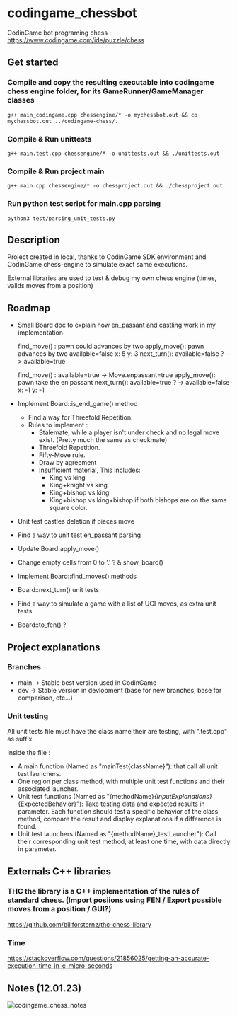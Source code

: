 # codingame_chessbot

CodinGame bot programing chess : https://www.codingame.com/ide/puzzle/chess

## Get started

### Compile and copy the resulting executable into codingame chess engine folder, for its GameRunner/GameManager classes
`g++ main_codingame.cpp chessengine/* -o mychessbot.out && cp mychessbot.out ../codingame-chess/.`

### Compile & Run unittests
`g++ main.test.cpp chessengine/* -o unittests.out && ./unittests.out`

### Compile & Run project main
`g++ main.cpp chessengine/* -o chessproject.out && ./chessproject.out`

### Run python test script for main.cpp parsing
`python3 test/parsing_unit_tests.py`

## Description

Project created in local, thanks to CodinGame SDK environment and CodinGame chess-engine to simulate exact same executions.

External libraries are used to test & debug my own chess engine (times, valids moves from a position)

## Roadmap

* Small Board doc to explain how en_passant and castling work in my implementation

    find_move() : pawn could advances by two 
    apply_move(): pawn advances by two
        available=false
        x: 5
        y: 3
    next_turn():
        available=false ? ->
            available=true

    find_move() : available=true -> Move.enpassant=true
    apply_move(): pawn take the en passant
    next_turn():
        available=true ? ->
            available=false
            x: -1
            y: -1

* Implement Board::is_end_game() method
    * Find a way for Threefold Repetition.
    * Rules to implement :
        - Stalemate, while a player isn't under check and no legal move exist. (Pretty much the same as checkmate)
        - Threefold Repetition.
        - Fifty-Move rule.
        - Draw by agreement
        - Insufficient material, This includes:
            - King vs king
            - King+knight vs king
            - King+bishop vs king
            - King+bishop vs king+bishop if both bishops are on the same square color.

* Unit test castles deletion if pieces move
* Find a way to unit test en_passant parsing
* Update Board:apply_move()
* Change empty cells from 0 to '.' ? & show_board()
* Implement Board::find_moves() methods
* Board::next_turn() unit tests
* Find a way to simulate a game with a list of UCI moves, as extra unit tests
* Board::to_fen() ?

## Project explanations

### Branches

- main  ->  Stable best version used in CodinGame
- dev   ->  Stable version in devlopment (base for new branches, base for comparison, etc...)

### Unit testing

All unit tests file must have the class name their are testing, with ".test.cpp" as suffix.

Inside the file :

- A main function (Named as "mainTest{className}"): that call all unit test launchers.
- One region per class method, with multiple unit test functions and their associated launcher.
- Unit test functions (Named as "{methodName}_{InputExplanations}_{ExpectedBehavior}"): Take testing data and expected results in parameter. Each function should test a specific behavior of the class method, compare the result and display explanations if a difference is found.
- Unit test launchers (Named as "{methodName}_testLauncher"): Call their corresponding unit test method, at least one time, with data directly in parameter.

## Externals C++ libraries

### THC the library is a C++ implementation of the rules of standard chess. (Import posiions using FEN / Export possible moves from a position / GUI?)
https://github.com/billforsternz/thc-chess-library

### Time
https://stackoverflow.com/questions/21856025/getting-an-accurate-execution-time-in-c-micro-seconds

## Notes (12.01.23)

![codingame_chess_notes](https://user-images.githubusercontent.com/39808296/212033429-26b9978a-d90f-4c99-985f-95419892d8c8.jpg)
